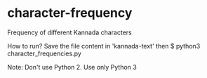 # character-frequency
Frequency of different Kannada characters


How to run?
Save the file content in 'kannada-text'
then
$ python3 character_frequencies.py

Note: Don't use Python 2. Use only Python 3
